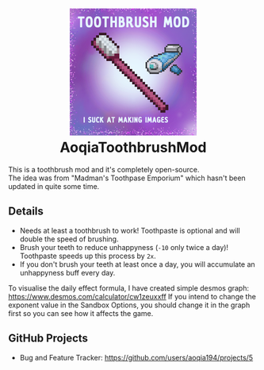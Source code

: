 <h1 align="center">
  <img src="./poster.png">
  <br>
  AoqiaToothbrushMod
</h1>

This is a toothbrush mod and it's completely open-source.<br>
The idea was from "Madman's Toothpase Emporium" which hasn't been updated in quite some time.

## Details

-   Needs at least a toothbrush to work! Toothpaste is optional and will double the speed of brushing.
-   Brush your teeth to reduce unhappyness (`-10` only twice a day)! Toothpaste speeds up this process by `2x`.
-   If you don't brush your teeth at least once a day, you will accumulate an unhappyness buff every day.

To visualise the daily effect formula, I have created simple desmos graph: https://www.desmos.com/calculator/cw1zeuxxff
If you intend to change the exponent value in the Sandbox Options, you should change it in the graph first so you can see how it affects the game.

## GitHub Projects

-   Bug and Feature Tracker: https://github.com/users/aoqia194/projects/5
